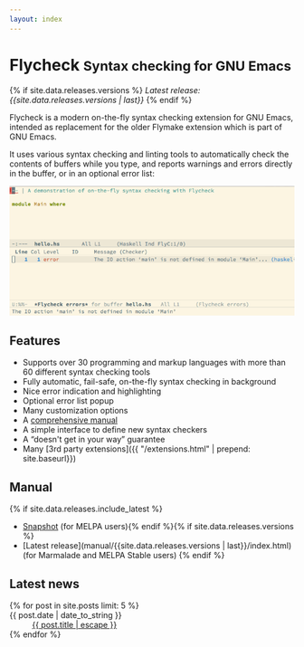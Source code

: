 ```yaml
---
layout: index
---
```


Flycheck <small>Syntax checking for GNU Emacs</small>
=====================================================

{% if site.data.releases.versions %}
*Latest release: {{site.data.releases.versions | last}}*
{% endif %}

Flycheck is a modern on-the-fly syntax checking extension for GNU Emacs,
intended as replacement for the older Flymake extension which is part of GNU
Emacs.

It uses various syntax checking and linting tools to automatically check the
contents of buffers while you type, and reports warnings and errors directly in
the buffer, or in an optional error list:

[![Flycheck screencast](images/screencast.gif)](images/screencast.gif)

Features
--------

- Supports over 30 programming and markup languages with more than 60 different
  syntax checking tools
- Fully automatic, fail-safe, on-the-fly syntax checking in background
- Nice error indication and highlighting
- Optional error list popup
- Many customization options
- A [comprehensive manual](#manual)
- A simple interface to define new syntax checkers
- A “doesn't get in your way” guarantee
- Many [3rd party extensions]({{ "/extensions.html" | prepend: site.baseurl}})

Manual
------

{% if site.data.releases.include_latest %}
- [Snapshot](manual/latest/index.html) (for MELPA users){% endif %}{% if site.data.releases.versions %}
- [Latest release](manual/{{site.data.releases.versions | last}}/index.html) (for
Marmalade and MELPA Stable users)
{% endif %}

Latest news
-----------

<div class="post-list">
<dl>
{% for post in site.posts limit: 5 %}
<dt>{{ post.date | date_to_string }}</dt>
<dd><a href="{{site.baseurl}}{{post.url}}">{{ post.title | escape }}</a></dd>
{% endfor %}
</dl>
</div>
